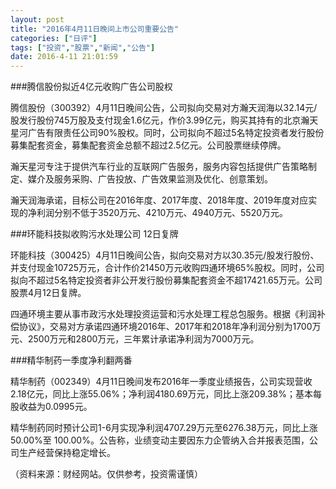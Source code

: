 ```yaml
---
layout: post
title: "2016年4月11日晚间上市公司重要公告"
categories: ["日评"]
tags: ["投资","股票","新闻","公告"]
date: 2016-4-11 21:01:59
---
```

###腾信股份拟近4亿元收购广告公司股权

腾信股份（300392）4月11日晚间公告，公司拟向交易对方瀚天润海以32.14元/股发行股份745万股及支付现金1.6亿元，作价3.99亿元，购买其持有的北京瀚天星河广告有限责任公司90%股权。同时，公司拟向不超过5名特定投资者发行股份募集配套资金，募集配套资金总额不超过2.5亿元。公司股票继续停牌。

瀚天星河专注于提供汽车行业的互联网广告服务，服务内容包括提供广告策略制定、媒介及服务采购、广告投放、广告效果监测及优化、创意策划。

瀚天润海承诺，目标公司在2016年度、2017年度、2018年度、2019年度对应实现的净利润分别不低于3520万元、4210万元、4940万元、5520万元。

###环能科技拟收购污水处理公司 12日复牌

环能科技（300425）4月11日晚间公告，拟向交易对方以30.35元/股发行股份、并支付现金10725万元，合计作价21450万元收购四通环境65%股权。同时，公司拟向不超过5名特定投资者非公开发行股份募集配套资金不超17421.65万元。公司股票4月12日复牌。

四通环境主要从事市政污水处理投资运营和污水处理工程总包服务。根据《利润补偿协议》，交易对方承诺四通环境2016年、2017年和2018年净利润分别为1700万元、2500万元和2800万元，三年累计承诺净利润为7000万元。

###精华制药一季度净利翻两番

精华制药（002349）4月11日晚间发布2016年一季度业绩报告，公司实现营收2.18亿元，同比上涨55.06%；净利润4180.69万元，同比上涨209.38%；基本每股收益为0.0995元。

精华制药同时预计公司1-6月实现净利润4707.29万元至6276.38万元，同比上涨50.00%至 100.00%。公告称，业绩变动主要因东力企管纳入合并报表范围，公司生产经营保持稳定增长。

（资料来源：财经网站。仅供参考，投资需谨慎）
